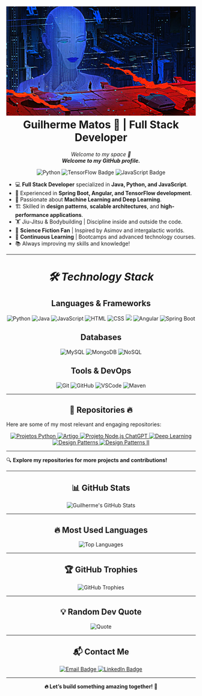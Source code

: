 <h1 align="center">
<img
      src = "./docs/assets/BladeRunner.png"
      alt = "TrantorFinance"
      width = "600"
      height = "290"
   />
   </br>
Guilherme Matos 🚀 | Full Stack Developer
</h1>

<p align="center">
  <em>Welcome to my space 🚀</em> 
  <br>
  <em><strong>Welcome to my GitHub profile.</strong></em>
</p>

<p align="center">
  <img src="https://img.shields.io/badge/Python-black?style=for-the-badge&logo=python&logoColor=blue" alt="Python">
  <img src="https://img.shields.io/badge/TensorFlow-black?style=for-the-badge&logo=tensorflow&logoColor=orange" alt="TensorFlow Badge">
  <img src="https://img.shields.io/badge/JavaScript-black?style=for-the-badge&logo=javascript&logoColor=yellow" alt="JavaScript Badge">
</p>

- 💻 **Full Stack Developer** specialized in **Java, Python, and JavaScript**.
- 🚀 Experienced in **Spring Boot, Angular, and TensorFlow development**.
- 🔬 Passionate about **Machine Learning and Deep Learning**.
- 🏗 Skilled in **design patterns**, **scalable architectures**, and **high-performance applications**.
- 🏋️ Jiu-Jitsu & Bodybuilding | Discipline inside and outside the code.
- 📖 **Science Fiction Fan** | Inspired by Asimov and intergalactic worlds.
- 🌱 **Continuous Learning** | Bootcamps and advanced technology courses.
- 📚 Always improving my skills and knowledge!

---

<h1 align="center">
  <em>🛠️ Technology Stack</em>
</h1>

<h2 align="center">
  <Strong>Languages & Frameworks</Strong>
</h2>

<p align="center">
  <img src="https://img.shields.io/badge/Python-black?style=for-the-badge&logo=python&logoColor=blue" alt="Python">
  <img src="https://img.shields.io/badge/Java-black?style=for-the-badge&logo=java&logoColor=white" alt="Java">
  <img src="https://img.shields.io/badge/JavaScript-black?style=for-the-badge&logo=javascript&logoColor=yellow" alt="JavaScript">
  <img src="https://img.shields.io/badge/HTML-black?style=for-the-badge&logo=html5&logoColor=E34F26" alt="HTML">
  <img src="https://img.shields.io/badge/CSS-black?style=for-the-badge&logo=css3&logoColor=1572B6" alt="CSS">
  <img src="https://img.shields.io/badge/-Nodejs-black?style=for-the-badge&logo=Node.js"/>
  <img src="https://img.shields.io/badge/Angular-black?style=for-the-badge&logo=angular&logoColor=DD0031" alt="Angular">
  <img src="https://img.shields.io/badge/Spring_Boot-black?style=for-the-badge&logo=spring-boot&logoColor=6DB33F" alt="Spring Boot">
</p>

<h2 align="center">
  <Strong>Databases</Strong>
</h2>

<p align="center">
  <img src="https://img.shields.io/badge/MySQL-black?style=for-the-badge&logo=mysql&logoColor=4479A1" alt="MySQL">
  <img src="https://img.shields.io/badge/MongoDB-black?style=for-the-badge&logo=mongodb&logoColor=47A248" alt="MongoDB">
  <img src="https://img.shields.io/badge/NoSQL-black?style=for-the-badge&logo=nosql&logoColor=green" alt="NoSQL">
</p>

<h2 align="center">
  <Strong>Tools & DevOps</Strong>
</h2>

<p align="center">
  <img src="https://img.shields.io/badge/Git-black?style=for-the-badge&logo=git&logoColor=F05032" alt="Git">
  <img src="https://img.shields.io/badge/GitHub-black?style=for-the-badge&logo=github&logoColor=white" alt="GitHub">
  <img src="https://img.shields.io/badge/VS_Code-black?style=for-the-badge&logo=visual-studio-code&logoColor=007ACC" alt="VSCode">
  <img src="https://img.shields.io/badge/Maven-black?style=for-the-badge&logo=apache-maven&logoColor=C71A36" alt="Maven">
</p>

---

<h2 align="center">
  <Strong>📂 Repositories 🔥</Strong>
</h2>

Here are some of my most relevant and engaging repositories:

<p align="center">
  <!-- Repositório Projetos Python -->
  <a href="https://github.com/GuilhermeM070/Projetos-Python" target="_blank">
    <img src="https://img.shields.io/badge/Projetos Python-blue?style=for-the-badge&logo=python&logoColor=white" alt="Projetos Python"/>
  </a>
  <!-- Repositório Artigo sobre Web3 e Blockchain -->
  <a href="https://github.com/GuilhermeM070/Artigo_Neural_Networks_Blockchain" target="_blank">
    <img src="https://img.shields.io/badge/Artigo Web3 e Blockchain-white?style=for-the-badge&&logoColor=black" alt="Artigo"/>
  </a>
  <!-- Repositório Projeto Node.js ChatGPT -->
  <a href="https://github.com/GuilhermeM070/Projeto_Node.js_ChatGPT" target="_blank">
    <img src="https://img.shields.io/badge/Projeto Node.js ChatGPT-green?style=for-the-badge&logo=javascript&logoColor=white" alt="Projeto Node.js ChatGPT"/>
  </a>
   <!-- Repositório Deep Learning -->
  <a href="https://github.com/GuilhermeM070/Deep-Learning" target="_blank">
    <img src="https://img.shields.io/badge/Deep Learning-00AEEF?style=for-the-badge&logo=tensorflow&logoColor=white" alt="Deep Learning"/>
  </a>
  <!-- Repositório Design Patterns -->
  <a href="https://github.com/GuilhermeM070/Design_Patterns" target="_blank">
    <img src="https://img.shields.io/badge/Design Patterns-purple?style=for-the-badge&logo=java&logoColor=white" alt="Design Patterns"/>
  </a>
  <!-- Repositório Design Patterns II -->
  <a href="https://github.com/GuilhermeM070/Design-Patterns-II" target="_blank">
    <img src="https://img.shields.io/badge/Design Patterns II-purple?style=for-the-badge&logo=java&logoColor=white" alt="Design Patterns II"/>
  </a>
  
---

🔍 **Explore my repositories for more projects and contributions!**

---

<h2 align="center">
  <Strong>📊 GitHub Stats</Strong>
</h2>

<p align="center">
  <img src="https://github-readme-stats.vercel.app/api?username=GuilhermeMatos&show_icons=true&theme=tokyonight" alt="Guilherme's GitHub Stats">
</p>

---

<h2 align="center">
  <Strong>🔥 Most Used Languages</Strong>
</h2>

<p align="center">
  <img src="https://github-readme-stats.vercel.app/api/top-langs/?username=GuilhermeMatos&layout=compact&theme=tokyonight" alt="Top Languages">
</p>

---

<h2 align="center">
  <Strong>🏆 GitHub Trophies</Strong>
</h2>

<p align="center">
  <img src="https://github-profile-trophy.vercel.app/?username=GuilhermeMatos&theme=darkhub" alt="GitHub Trophies">
</p>

---

<h2 align="center">
  <Strong>💡 Random Dev Quote</Strong>
</h2>

<p align="center">
  <img src="https://quotes-github-readme.vercel.app/api?type=horizontal&theme=radical" alt="Quote">
</p>

---

<h2 align="center">
  <Strong>📬 Contact Me</Strong>
</h2>

<p align="center">
  <a href="mailto:guimatos070@gmail.com">
    <img src="https://img.shields.io/badge/Email-guimatos070%40gmail.com-D14836?style=for-the-badge&logo=gmail&logoColor=white" alt="Email Badge">
  </a>
  <a href="https://www.linkedin.com/in/guilherme-matos-413400200">
    <img src="https://img.shields.io/badge/LinkedIn-Guilherme%20Matos-blue?style=for-the-badge&logo=linkedin" alt="LinkedIn Badge">
  </a>
</p>

---

<p align="center">
  <Strong>🔥 Let’s build something amazing together! 🚀</Strong>
</p>

